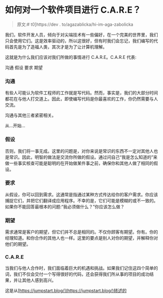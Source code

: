 # 如何对一个软件项目进行 C.A.R.E？

> 原文:# t0]https://dev . to/agazablicka/hi-im-aga-zabolicka

我们，软件开发人员，倾向于对尖端技术有一些偏好，在一个完美的世界里，我们只会使用它们。这是效率驱动的，所以这很好，但有时我们会忘记，我们编写的代码首先是为了造福人类，其次才是为了让计算机理解。

这就是为什么我们应该对我们所做的事情进行 C.A.R.E。C.A.R.E 代表:

沟通
假设
要求
期望

### 沟通

有些人可能认为软件工程师的工作就是写代码。然而，事实是，我们的大部分时间都花在与他人打交道上。因此，即使编写代码是你最喜欢的工作，你仍然需要与人交流。

沟通与其他三者紧密相关。

从...开始...

### 假设

否则，我们将一事无成。这里的问题是，对你来说是常识的东西不一定对其他人也是常识。因此，明智的做法是交流你所做的假设。通过问自己“我是怎么知道的”来做一些事实核查可能是聪明的在开始做某件事之前，确保你和其他人做了相同的假设。

### 要求

从假设，你可以回到需求。这通常是指通过某种方式传达给你的客户需求。你应该捕捉它们，并把它们翻译成应用程序。不幸的是，它们可能是模糊的或不一致的。如果你不能回答最根本的问题:“我必须做什么？”你应该怎么做？

### 期望

需求通常是客户的期望，但它们并不总是相同的。不仅你顾客有期望。你有。你的经理知道。和你合作的其他人也一样。这里的要点是别人对你的期望，并解释你对他们的期望。

### C.A.R.E

当我们与他人合作时，我们面临着巨大的机遇和挑战。如果我们记住这四个简单的词，我们不仅会交付一个写得很好的代码，还会获得我们所从事的项目的成功结果，并让其他人感到高兴。

这是从[https://jumpstart.blog/](https://jumpstart.blog/)转述的
